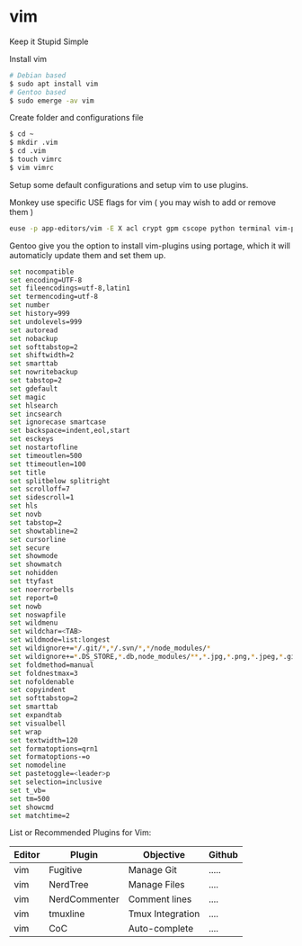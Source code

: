 # vim

Keep it Stupid Simple

Install vim

```sh
# Debian based
$ sudo apt install vim
# Gentoo based
$ sudo emerge -av vim
```

Create folder and configurations file

```sh
$ cd ~
$ mkdir .vim
$ cd .vim
$ touch vimrc
$ vim vimrc
```

Setup some default configurations and setup vim to use plugins.

Monkey use specific USE flags for vim ( you may wish to add or remove them )

```sh
euse -p app-editors/vim -E X acl crypt gpm cscope python terminal vim-pager
```

Gentoo give you the option to install vim-plugins using portage, which it will automaticly update them and set them up.

```sh
set nocompatible
set encoding=UTF-8
set fileencodings=utf-8,latin1
set termencoding=utf-8
set number
set history=999
set undolevels=999
set autoread
set nobackup
set softtabstop=2
set shiftwidth=2
set smarttab
set nowritebackup
set tabstop=2
set gdefault
set magic
set hlsearch
set incsearch
set ignorecase smartcase
set backspace=indent,eol,start
set esckeys
set nostartofline
set timeoutlen=500
set ttimeoutlen=100
set title
set splitbelow splitright
set scrolloff=7
set sidescroll=1
set hls
set novb
set tabstop=2
set showtabline=2
set cursorline
set secure
set showmode
set showmatch
set nohidden
set ttyfast
set noerrorbells
set report=0
set nowb
set noswapfile
set wildmenu
set wildchar=<TAB>
set wildmode=list:longest
set wildignore+=*/.git/*,*/.svn/*,*/node_modules/*
set wildignore+=*.DS_STORE,*.db,node_modules/**,*.jpg,*.png,*.jpeg,*.gif
set foldmethod=manual
set foldnestmax=3
set nofoldenable
set copyindent
set softtabstop=2
set smarttab
set expandtab
set visualbell
set wrap
set textwidth=120
set formatoptions=qrn1
set formatoptions-=o
set nomodeline
set pastetoggle=<leader>p
set selection=inclusive
set t_vb=
set tm=500
set showcmd
set matchtime=2
```

List or Recommended Plugins for Vim:

| Editor | Plugin        | Objective        | Github |
| ------ | ------------- | ---------------- | ------ |
| vim    | Fugitive      | Manage Git       | .....  |
| vim    | NerdTree      | Manage Files     | ....   |
| vim    | NerdCommenter | Comment lines    | ....   |
| vim    | tmuxline      | Tmux Integration | ....   |
| vim    | CoC           | Auto-complete    | ....   |
